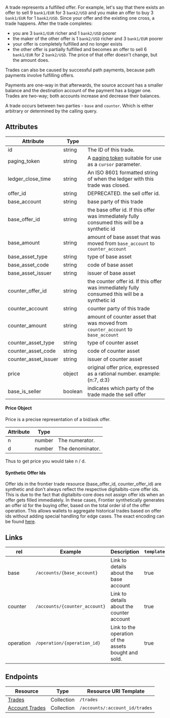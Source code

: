 A trade represents a fulfilled offer.  For example, let's say that there exists an offer to sell 9 `bank1/EUR` for 3 `bank2/USD` and you make an offer to buy 3 `bank1/EUR` for 1 `bank2/USD`.  Since your offer and the existing one cross, a trade happens.  After the trade completes:

- you are 3 `bank1/EUR` richer and 1 `bank2/USD` poorer
- the maker of the other offer is 1 `bank2/USD` richer and 3 `bank1/EUR` poorer
- your offer is completely fulfilled and no longer exists
- the other offer is partially fulfilled and becomes an offer to sell 6 `bank1/EUR` for 2 `bank2/USD`.  The price of that offer doesn't change, but the amount does.

Trades can also be caused by successful path payments, because path payments involve fulfilling offers.

Payments are one-way in that afterwards, the source account has a smaller balance and the destination account of the payment has a bigger one.  Trades are two-way; both accounts increase and decrease their balances.

A trade occurs between two parties - `base` and `counter`. Which is either arbitrary or determined by the calling query.

## Attributes
| Attribute    | Type             |                                                                                                                        |
|--------------|------------------|------------------------------------------------------------------------------------------------------------------------|
| id | string | The ID of this trade. |
| paging_token | string | A [paging token](https://github.com/xdbfoundation/go/tree/master/services/frontier/internal/docs/reference/resources/page.md) suitable for use as a `cursor` parameter.|
| ledger_close_time | string | An ISO 8601 formatted string of when the ledger with this trade was closed.|
| offer_id | string | DEPRECATED. the sell offer id.
| base_account | string | base party of this trade|
| base_offer_id | string | the base offer id. If this offer was immediately fully consumed this will be a synthetic id
| base_amount | string | amount of base asset that was moved from `base_account` to `counter_account`|
| base_asset_type | string | type of base asset|
| base_asset_code | string | code of base asset|
| base_asset_issuer | string | issuer of base asset|
| counter_offer_id | string | the counter offer id. If this offer was immediately fully consumed this will be a synthetic id
| counter_account | string | counter party of this trade|
| counter_amount | string | amount of counter asset that was moved from `counter_account` to `base_account`|
| counter_asset_type | string | type of counter asset|
| counter_asset_code | string | code of counter asset|
| counter_asset_issuer | string | issuer of counter asset|
| price | object | original offer price, expressed as a rational number. example: {n:7, d:3}
| base_is_seller | boolean | indicates which party of the trade made the sell offer|

#### Price Object
Price is a precise representation of a bid/ask offer.

|    Attribute     |  Type  |                                                                                                                                |
| ---------------- | ------ | ------------------------------------------------------------------------------------------------------------------------------ |
| n               | number | The numerator.   |
| d              | number | The denominator.  |

Thus to get price you would take n / d.

#### Synthetic Offer Ids
Offer ids in the frontier trade resource (base_offer_id, counter_offer_id) are synthetic and don't always reflect the respective digitalbits-core offer ids. This is due to the fact that digitalbits-core does not assign offer ids when an offer gets filled immediately. In these cases, Frontier synthetically generates an offer id for the buying offer, based on the total order id of the offer operation. This allows wallets to aggregate historical trades based on offer ids without adding special handling for edge cases. The exact encoding can be found [here](https://github.com/xdbfoundation/go/blob/master/services/frontier/internal/db2/history/synt_offer_id.go). 

## Links

| rel          | Example                                                                                           | Description                                                | `templated` |
|--------------|---------------------------------------------------------------------------------------------------|------------------------------------------------------------|-------------|
| base      | `/accounts/{base_account}`      | Link to details about the base account| true        |
| counter | `/accounts/{counter_account}`      | Link to details about the counter account | true        |
| operation | `/operation/{operation_id}` | Link to the operation of the assets bought and sold. | true |

## Endpoints

| Resource                 | Type       | Resource URI Template                |
|--------------------------|------------|--------------------------------------|
| [Trades](https://github.com/xdbfoundation/go/tree/master/services/frontier/internal/docs/reference/endpoints/trades.md)       | Collection | `/trades`       |
| [Account Trades](https://github.com/xdbfoundation/go/tree/master/services/frontier/internal/docs/reference/endpoints/trades-for-account.md) | Collection | `/accounts/:account_id/trades`      |
